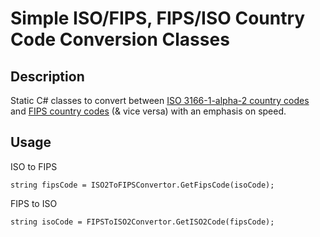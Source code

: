 # Simple ISO/FIPS, FIPS/ISO Country Code Conversion Classes #

## Description ##
Static C# classes to convert between <a href='http://en.wikipedia.org/wiki/ISO_3166-1-alpha-2'>ISO 3166-1-alpha-2 country codes</a> and <a href='http://en.wikipedia.org/wiki/List_of_FIPS_country_codes'>FIPS country codes</a> (& vice versa) with an emphasis on speed.

## Usage ##

ISO to FIPS
```
string fipsCode = ISO2ToFIPSConvertor.GetFipsCode(isoCode);
```

FIPS to ISO
```
string isoCode = FIPSToISO2Convertor.GetISO2Code(fipsCode);
```